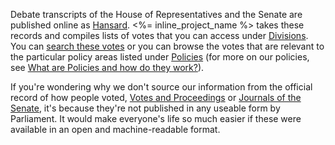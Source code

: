 Debate transcripts of the House of Representatives and the Senate are published online as [Hansard](https://www.openaustralia.org.au/hansard/). <%= inline_project_name %> takes these records and compiles lists of votes that you can access under [Divisions](/divisions). You can [search these votes](/search) or you can browse the votes that are relevant to the particular policy areas listed under [Policies](/policies) (for more on our policies, see [What are Policies and how do they work?](#policies)).

If you're wondering why we don't source our information from the official record of how people voted, [Votes and Proceedings](http://www.aph.gov.au/Parliamentary_Business/Chamber_documents/HoR/Votes_and_Proceedings) or [Journals of the Senate](http://www.aph.gov.au/Parliamentary_Business/Chamber_documents/Senate_chamber_documents/Journals_of_the_Senate), it's because they're not published in any useable form by Parliament. It would make everyone's life so much easier if these were available in an open and machine-readable format.
